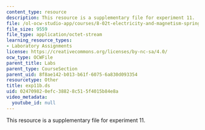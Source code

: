 ```yaml
---
content_type: resource
description: This resource is a supplementary file for experiment 11.
file: /ol-ocw-studio-app/courses/8-02t-electricity-and-magnetism-spring-2005/024709820efc38828c515f4015b84e8a_exp11b.ds
file_size: 9559
file_type: application/octet-stream
learning_resource_types:
- Laboratory Assignments
license: https://creativecommons.org/licenses/by-nc-sa/4.0/
ocw_type: OCWFile
parent_title: Labs
parent_type: CourseSection
parent_uid: 8f8ae142-b013-b61f-6075-6a830d093354
resourcetype: Other
title: exp11b.ds
uid: 02470982-0efc-3882-8c51-5f4015b84e8a
video_metadata:
  youtube_id: null
---
```

This resource is a supplementary file for experiment 11.